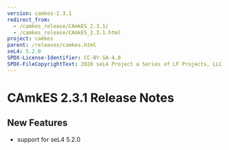 ```yaml
---
version: camkes-2.3.1
redirect_from:
  - /camkes_release/CAmkES_2.3.1/
  - /camkes_release/CAmkES_2.3.1.html
project: camkes
parent: /releases/camkes.html
seL4: 5.2.0
SPDX-License-Identifier: CC-BY-SA-4.0
SPDX-FileCopyrightText: 2020 seL4 Project a Series of LF Projects, LLC.
---
```

# CAmkES 2.3.1 Release Notes


## New Features


- support for seL4 5.2.0


